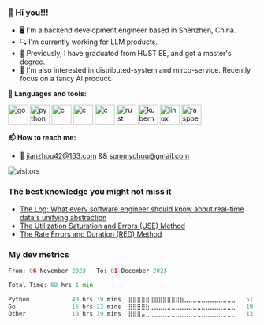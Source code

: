 ### 👋 Hi you!!!

* 🖥 I'm a backend development engineer based in Shenzhen, China.
* 🔍 I'm currently working for LLM products.
* 💼 Previously, I have graduated from HUST EE, and got a master's degree.
* 🧐 I'm also interested in distributed-system and mirco-service. Recently focus on a fancy AI product.

**🌈 Languages and tools:**

<p align="left">
<img src="https://cdn.jsdelivr.net/gh/devicons/devicon/icons/go/go-original.svg" alt="go" width="40" height="40"/>
<img src="https://cdn.jsdelivr.net/gh/devicons/devicon/icons/python/python-original.svg" alt="python" width="40" height="40"/>
<img src="https://cdn.jsdelivr.net/gh/devicons/devicon/icons/c/c-original.svg" alt="c" width="40" height="40"/>
<img src="https://cdn.jsdelivr.net/gh/devicons/devicon/icons/cplusplus/cplusplus-original.svg" alt="c" width="40" height="40"/>
<img src="https://cdn.jsdelivr.net/gh/devicons/devicon/icons/solidity/solidity-original.svg" alt="c" width="40" height="40"/>
<img src="https://cdn.jsdelivr.net/gh/devicons/devicon/icons/bash/bash-original.svg" alt="rust" width="40" height="40"/>
<img src="https://cdn.jsdelivr.net/gh/devicons/devicon/icons/kubernetes/kubernetes-plain.svg" alt="kubernetes" width="40" height="40"/>
<img src="https://cdn.jsdelivr.net/gh/devicons/devicon/icons/linux/linux-original.svg" alt="linux" width="40" height="40"/>
<img src="https://cdn.jsdelivr.net/gh/devicons/devicon/icons/raspberrypi/raspberrypi-original.svg" alt="raspberrypi" width="40" height="40"/>
</p>
  
**📫 How to reach me:**

* :email: jianzhou42@163.com && summychou@gmail.com

<p align="left">
<img src="https://visitor-badge.laobi.icu/badge?page_id=amazingchow.amazingchow" alt="visitors"/>
</p>

### The best knowledge you might not miss it

* [The Log: What every software engineer should know about real-time data's unifying abstraction](https://engineering.linkedin.com/distributed-systems/log-what-every-software-engineer-should-know-about-real-time-datas-unifying)
* [The Utilization Saturation and Errors (USE) Method](https://www.brendangregg.com/usemethod.html)
* [The Rate Errors and Duration (RED) Method](https://www.weave.works/blog/the-red-method-key-metrics-for-microservices-architecture/)

### My dev metrics

<!--START_SECTION:waka-->

```python
From: 06 November 2023 - To: 01 December 2023

Total Time: 69 hrs 1 min

Python            40 hrs 39 mins  ⣿⣿⣿⣿⣿⣿⣿⣿⣿⣿⣿⣿⣷⣀⣀⣀⣀⣀⣀⣀⣀⣀⣀⣀⣀   51.24 %
Go                15 hrs 22 mins  ⣿⣿⣿⣿⣷⣀⣀⣀⣀⣀⣀⣀⣀⣀⣀⣀⣀⣀⣀⣀⣀⣀⣀⣀⣀   19.37 %
Other             10 hrs 19 mins  ⣿⣿⣿⣤⣀⣀⣀⣀⣀⣀⣀⣀⣀⣀⣀⣀⣀⣀⣀⣀⣀⣀⣀⣀⣀   13.00 %
```

<!--END_SECTION:waka-->
